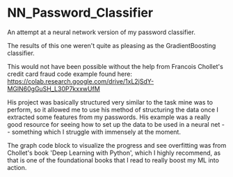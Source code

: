 # NN_Password_Classifier
An attempt at a neural network version of my password classifier.

The results of this one weren't quite as pleasing as the GradientBoosting classifier.

This would not have been possible without the help from Francois Chollet's credit card fraud code example found here: https://colab.research.google.com/drive/1xL2jSdY-MGlN60gGuSH_L30P7kxxwUfM

His project was basically structured very similar to the task mine was to perform, so it allowed me to use his method of structuring the data once I extracted some features from my passwords.  His example was a really good resource for seeing how to set up the data to be used in a neural net -- something which I struggle with immensely at the moment.

The graph code block to visualize the progress and see overfitting was from Chollet's book 'Deep Learning with Python', which I highly recommend, as that is one of the foundational books that I read to really boost my ML into action.
